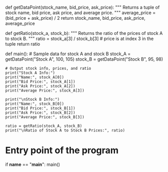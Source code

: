 def getDataPoint(stock_name, bid_price, ask_price):
    """
    Returns a tuple of stock name, bid price, ask price, and average price.
    """
    average_price = (bid_price + ask_price) / 2
    return stock_name, bid_price, ask_price, average_price

def getRatio(stock_a, stock_b):
    """
    Returns the ratio of the prices of stock A to stock B.
    """
    ratio = stock_a[3] / stock_b[3]  # price is at index 3 in the tuple
    return ratio

def main():
    # Sample data for stock A and stock B
    stock_A = getDataPoint("Stock A", 100, 105)
    stock_B = getDataPoint("Stock B", 95, 98)

    # Output stock info, prices, and ratio
    print("Stock A Info:")
    print("Name:", stock_A[0])
    print("Bid Price:", stock_A[1])
    print("Ask Price:", stock_A[2])
    print("Average Price:", stock_A[3])

    print("\nStock B Info:")
    print("Name:", stock_B[0])
    print("Bid Price:", stock_B[1])
    print("Ask Price:", stock_B[2])
    print("Average Price:", stock_B[3])

    ratio = getRatio(stock_A, stock_B)
    print("\nRatio of Stock A to Stock B Prices:", ratio)

# Entry point of the program
if __name__ == "__main__":
    main()
